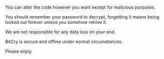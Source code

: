 You can alter the code however you want except for malicious purposes.

You should remember your password to decrypt, forgetting it means being locked out forever unless you somehow retrive it.

We are not responsible for any data loss on your end.

BitCry is secure and offline under normal circumstances.

Please enjoy.
